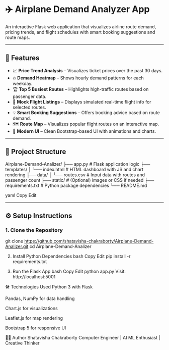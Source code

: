 # ✈️ Airplane Demand Analyzer App

An interactive Flask web application that visualizes airline route demand, pricing trends, and flight schedules with smart booking suggestions and route maps.


---

## 🚀 Features

- 📈 **Price Trend Analysis** – Visualizes ticket prices over the past 30 days.
- 🔥 **Demand Heatmap** – Shows hourly demand patterns for each weekday.
- 🏆 **Top 5 Busiest Routes** – Highlights high-traffic routes based on passenger data.
- 🛫 **Mock Flight Listings** – Displays simulated real-time flight info for selected routes.
- 💡 **Smart Booking Suggestions** – Offers booking advice based on route demand.
- 🗺 **Route Map** – Visualizes popular flight routes on an interactive map.
- 🎨 **Modern UI** – Clean Bootstrap-based UI with animations and charts.

---

## 📁 Project Structure

Airplane-Demand-Analizer/
├── app.py # Flask application logic
├── templates/
│ └── index.html # HTML dashboard with JS and chart rendering
├── data/
│ └── routes.csv # Input data with routes and passenger count
├── static/ # (Optional) images or CSS if needed
├── requirements.txt # Python package dependencies
└── README.md

yaml
Copy
Edit

---

## ⚙️ Setup Instructions

### 1. Clone the Repository

git clone https://github.com/shatavisha-chakraborty/Airplane-Demand-Analizer.git
cd Airplane-Demand-Analizer

2. Install Python Dependencies
bash
Copy
Edit
pip install -r requirements.txt

4. Run the Flask App
bash
Copy
Edit
python app.py
Visit: http://localhost:5001

🛠 Technologies Used
Python 3 with Flask

Pandas, NumPy for data handling

Chart.js for visualizations

Leaflet.js for map rendering

Bootstrap 5 for responsive UI




🙋‍♀️ Author
Shatavisha Chakraborty
Computer Engineer | AI ML Enthusiast | Creative Thinker

